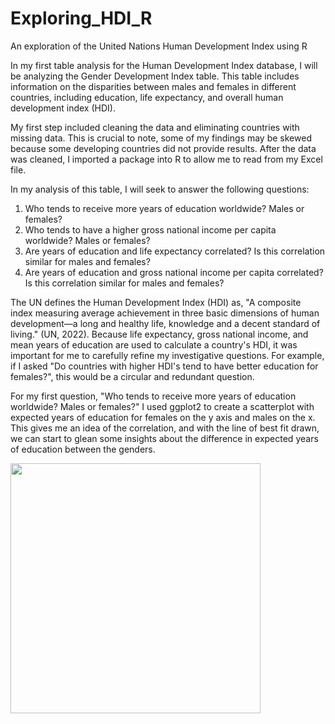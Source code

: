 # Exploring_HDI_R
An exploration of the United Nations Human Development Index using R

In my first table analysis for the Human Development Index database, I will be analyzing the Gender Development Index table. This table includes information on the disparities between males and females in different countries, including education, life expectancy, and overall human development index (HDI). 

My first step included cleaning the data and eliminating countries with missing data. This is crucial to note, some of my findings may be skewed because some developing countries did not provide results. After the data was cleaned, I imported a package into R to allow me to read from my Excel file. 

In my analysis of this table, I will seek to answer the following questions:
  1. Who tends to receive more years of education worldwide? Males or females?
  2. Who tends to have a higher gross national income per capita worldwide? Males or females?
  3. Are years of education and life expectancy correlated? Is this correlation similar for males and females?
  4. Are years of education and gross national income per capita correlated? Is this correlation similar for males and females?

The UN defines the Human Development Index (HDI) as, "A composite index measuring average achievement in three basic dimensions of human development—a long and healthy life, knowledge and a decent standard of living." (UN, 2022). Because life expectancy, gross national income, and mean years of education are used to calculate a country's HDI, it was important for me to carefully refine my investigative questions. For example, if I asked "Do countries with higher HDI's tend to have better education for females?", this would be a circular and redundant question. 

For my first question, "Who tends to receive more years of education worldwide? Males or females?" I used ggplot2 to create a scatterplot with expected years of education for females on the y axis and males on the x. This gives me an idea of the correlation, and with the line of best fit drawn, we can start to glean some insights about the difference in expected years of education between the genders. 

<code><img height="400" src="https://user-images.githubusercontent.com/106002818/170892866-24dd9c66-2353-48a7-8036-6e85b11f01af.png"></code>


